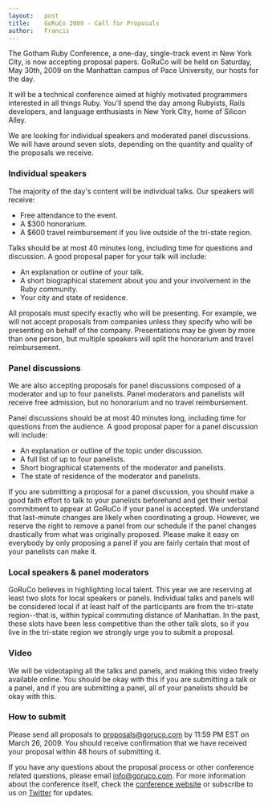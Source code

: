 ```yaml
---
layout:   post
title:    GoRuCo 2009 - Call for Proposals
author:   Francis
---
```


The Gotham Ruby Conference, a one-day, single-track event in New York City, is now accepting proposal papers. GoRuCo will be held on
Saturday, May 30th, 2009 on the Manhattan campus of Pace University, our hosts
for the day.

It will be a technical conference aimed at highly motivated programmers
interested in all things Ruby. You'll spend the day among Rubyists, Rails
developers, and language enthusiasts in New York City, home of Silicon Alley.

We are looking for individual speakers and moderated panel discussions. We will have around seven slots, depending on the quantity and quality of the proposals we receive.

### Individual speakers

The majority of the day's content will be individual talks. Our speakers will receive:

* Free attendance to the event.
* A $300 honorarium.
* A $600 travel reimbursement if you live outside of the tri-state region.

Talks should be at most 40 minutes long, including time for questions
and discussion. A good proposal paper for your talk will include:

 * An explanation or outline of your talk.
 * A short biographical statement about you and your involvement in the Ruby community.
 * Your city and state of residence.

All proposals must specify exactly who will be presenting. For example, we will
not accept proposals from companies unless they specify who will be presenting
on behalf of the company. Presentations may be given by more than one
person, but multiple speakers will split the honorarium and travel reimbursement.

### Panel discussions

We are also accepting proposals for panel discussions composed of a moderator and up to four panelists. Panel moderators and panelists will receive free admission, but no honorarium and no travel reimbursement.

Panel discussions should be at most 40 minutes long, including time for questions from the audience. A good proposal paper for a panel discussion will include:

* An explanation or outline of the topic under discussion.
* A full list of up to four panelists.
* Short biographical statements of the moderator and panelists.
* The state of residence of the moderator and panelists.
 
If you are submitting a proposal for a panel discussion, you should make a good faith effort to talk to your panelists beforehand and get their verbal commitment to appear at GoRuCo if your panel is accepted. We understand that last-minute changes are likely when coordinating a group. However, we reserve the right to remove a panel from our schedule if the panel changes drastically from what was originally proposed. Please make it easy on everybody by only proposing a panel if you are fairly certain that most of your panelists can make it.

### Local speakers & panel moderators

GoRuCo believes in highlighting local talent. This year we are reserving at least two slots for local speakers or panels. Individual talks and panels will be considered local if at least half of the participants are from the tri-state region--that is, within typical commuting distance of Manhattan. In the past, these slots have been less competitive than the other talk slots, so if you live in the tri-state region we strongly urge you to submit a proposal.

### Video

We will be videotaping all the talks and panels, and making this video freely available online. You should be okay with this if you are submitting a talk or a panel, and if you are submitting a panel, all of your panelists should be okay with this.

### How to submit

Please send all proposals to [proposals@goruco.com][1] by 11:59 PM EST on March 26, 2009. You should receive confirmation that we have received your proposal within 48 hours of submitting it.

[1]: mailto:proposals@goruco.com

If you have any questions about the proposal process or other conference
related questions, please email [info@goruco.com][2]. For more information about the conference itself, check the [conference website][3] or subscribe to us on  [Twitter][4] for updates.

[2]: mailto:info@goruco.com
[3]: http://www.goruco.com/
[4]: http://twitter.com/goruco
